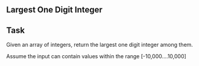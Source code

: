 Largest One Digit Integer           
----

## Task

Given an array of integers, return the largest one digit integer among them.

Assume the input can contain values within the range [-10,000....10,000]


